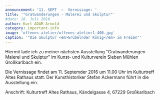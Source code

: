 ```yaml
---
announcement: '11. SEPT  –  Vernissage: '
title: '"Gratwanderungen - Malerei und Skulptur"'
#date: 18. Juli 2016
author: Kurt ADAM Arnold
category: important-info
image: 'offenes-atelier/offenes-atelier1-400.jpg'
caption: '"Die Skulptur <em>Grübelnder König</em> im Freien"'
---
```


Hiermit lade ich zu meiner nächsten Ausstellung "Gratwanderungen - Malerei und Skulptur" im Kunst- und Kulturverein Sieben Mühlen Großkarlbach ein.

Die Vernissage findet am 11. Septemder 2016 um 11.00 Uhr im Kulturtreff Altes Rathaus statt. Der Kunsthistoriker Stefan Ackermann führt in die Ausstellung ein.


Anschrift: Kulturtreff Altes Rathaus, Kändelgasse 4, 67229 Großkarlbach
